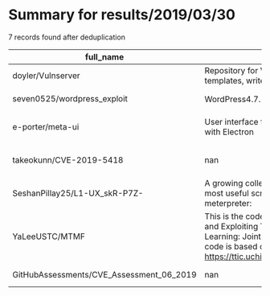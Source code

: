
# Summary for results/2019/03/30
    
7 records found after deduplication

| full_name | description | html_url | matched_list | matched_count | pushed_at | size | stargazers_count | language | forks_count | vul_ids |
|------------------------------------------|----------------------------------------------------------------------------------------------------------------------------------------------------------------------------------------------------------------------------|-------------------------------------------------------------|----------------------------------|-----------------|---------------------------|--------|--------------------|------------|---------------|-------------------|
| doyler/Vulnserver | Repository for Vulnserver exploits, fuzzing templates, write-ups, etc. | https://github.com/doyler/Vulnserver | ['exploit'] | 1 | 2019-03-30 15:19:06+00:00 | 13 | 5 | Python | 4 | [] |
| seven0525/wordpress_exploit | WordPress4.7.1、4.7.2の脆弱性を仮説検証 | https://github.com/seven0525/wordpress_exploit | ['exploit'] | 1 | 2019-03-30 08:25:28+00:00 | 3 | 0 | Python | 0 | [] |
| e-porter/meta-ui | User interface for metasploit and msfvenom. Made with Electron | https://github.com/e-porter/meta-ui | ['metasploit module OR payload'] | 1 | 2019-03-30 04:58:05+00:00 | 0 | 1 | | 0 | [] |
| takeokunn/CVE-2019-5418 | nan | https://github.com/takeokunn/CVE-2019-5418 | ['cve-2'] | 1 | 2019-03-30 07:54:58+00:00 | 24 | 2 | Ruby | 2 | ['CVE-2019-5418'] |
| SeshanPillay25/L1-UX_skR-P7Z- | A growing collection of fun scripts plus a list of the most useful scripts i've used for Metasploit's meterpreter: | https://github.com/SeshanPillay25/L1-UX_skR-P7Z- | ['metasploit module OR payload'] | 1 | 2019-03-30 09:12:16+00:00 | 14 | 0 | Perl | 0 | [] |
| YaLeeUSTC/MTMF | This is the code for our work: On Better Exploring and Exploiting Task Relationships in Multitask Learning: Joint Model and Feature Learning. The code is based on MTL https://ttic.uchicago.edu/~argyriou/code/index.html | https://github.com/YaLeeUSTC/MTMF | ['exploit'] | 1 | 2019-03-30 09:08:15+00:00 | 3 | 0 | MATLAB | 2 | [] |
| GitHubAssessments/CVE_Assessment_06_2019 | nan | https://github.com/GitHubAssessments/CVE_Assessment_06_2019 | ['cve-2'] | 1 | 2019-03-30 17:59:25+00:00 | 1305 | 0 | | 0 | [] |

